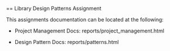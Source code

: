 == Library Design Patterns Assignment

This assignments documentation can be located at the following:

* Project Management Docs: reports/project_management.html

* Design Pattern Docs: reports/patterns.html
